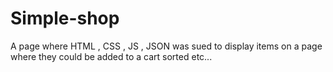 # Simple-shop
A page where HTML , CSS , JS , JSON was sued to display items on a page where they could be added to a cart sorted etc...
